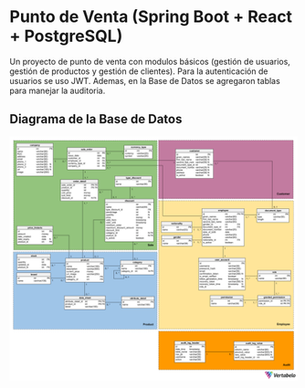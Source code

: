 # Punto de Venta (Spring Boot + React + PostgreSQL)

Un proyecto de punto de venta con modulos básicos (gestión de usuarios, gestión de productos y gestión de clientes). Para la autenticación de usuarios se uso JWT. Ademas, en la Base de Datos se agregaron tablas para manejar la auditoria.

## Diagrama de la Base de Datos

<img src="https://github.com/EnzoJC/pos-backend/blob/master/img/physical%20model.png" title="Title" alt="alt text" data-align="center">


